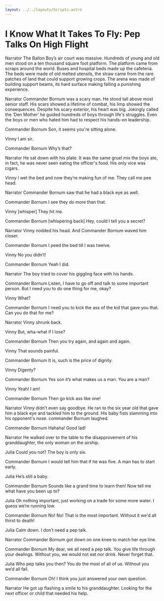 ```yaml
---
layout: ../../layouts/Scripts.astro
---
```


# I Know What It Takes To Fly: Pep Talks On High Flight

Narrator
The Ballon Boy’s air court was massive. Hundreds of young and old men stood on a ten thousand square foot platform. The platform came from scraps around the world. Buses and hospital beds made up the cafeteria. The beds were made of old melted utensils, the straw came from the rare patches of land that could support growing crops. The arena was made of building support beams, its hard surface making falling a punishing experience. 

Narrator
Commander Bornum was a scary man. He stood tall above most senior staff. His scars showed a lifetime of combat, his limp showed the consequences.  Despite his scary exterior, his heart was big. Jokingly called the ‘Den Mother’ he guided hundreds of boys through life's struggles. Even the boys or men who hated him had to respect his hands-on leadership. 

Commander Bornum
Son, it seems you're sitting alone.

Vinny
I am sir.

Commander Bornum
Why’s that?

Narrator
He sat down with his plate. It was the same gruel mix the boys ate, in fact, he was never seen eating the officer's food. His only vice was cigars. 

Vinny
I wet the bed and now they’re making fun of me. They call me pee head. 

Narrator
Commander Bornum saw that he had a black eye as well. 

Commander Bornum
I see they do more than that.

Vinny
[whisper] They hit me.

Commander Bornum
[whispering back] Hey, could I tell you a secret?

Narrator
Vinny nodded his head. And Commander Bornum waved him closer. 

Commander Bornum
I peed the bed till I was twelve.

Vinny
No you didn’t!

Commander Bornum
Yeah I did.

Narrator
The boy tried to cover his giggling face with his hands.

Commander Bornum
Listen, I have to go off and talk to some important person. But I need you to do one thing for me, okay? 

Vinny
What?

Commander Bornum
I need you to kick the ass of the kid that gave you that. Can you do that for me? 

Narrator
Vinny shrunk back. 

Vinny
But, wha-what if I lose?

Commander Bornum
Then you try again, and again and again.

Vinny
That sounds painful.

Commander Bornum
It is, such is the price of dignity.

Vinny
Digenty?

Commander Bornum
Yes son it’s what makes us a man. You are a man?

Vinny
Yeah! I am!

Commander Bornum
Then go kick ass like one!

Narrator
Vinny didn’t even say goodbye. He ran to the six year old that gave him a black eye and tackled him to the ground. His baby fists slamming into his opponent's nose. commander Bornum laughed. 

Commander Bornum
Hahaha! Good lad!

Narrator
He walked over to the table to the disapprovement of his granddaughter, the only woman on the airship. 

Julia
Could you not? The boy is only six.

Commander Bornum
I would tell him that if he was five. A man has to start early. 

Julia
He’s still a baby.

Commander Bornum
Sounds like a grand time to learn then! Now tell me what have you been up to?

Julia
Oh nothing important, just working on a trade for some more water. I guess we’re running low.

Commander Bornum
No! No! That is the most important. Without it we'd all thirst to death! 

Julia
Calm down. I don’t need a pep talk.

Narrator
Commander Bornum got down on one knee to match her eye line.

Commander Bornum
My dear, we all need a pep talk. You give life through your dealings. Without you, we would not eat nor drink. Never forget that.

Julia
Who pep talks you then? You do the most of all of us. Without you we’d all fail.

Commander Bornum
Oh! I think you just answered your own question.

Narrator
He got up flashing a smile to his granddaughter. Looking for the next officer or child that needed his help. 